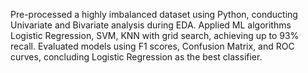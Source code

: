  Pre-processed a highly imbalanced dataset using Python, conducting Univariate and Bivariate analysis during EDA.
 Applied ML algorithms Logistic Regression, SVM, KNN with grid search, achieving up to 93% recall.
 Evaluated models using F1 scores, Confusion Matrix, and ROC curves, concluding Logistic Regression as the best classifier.
